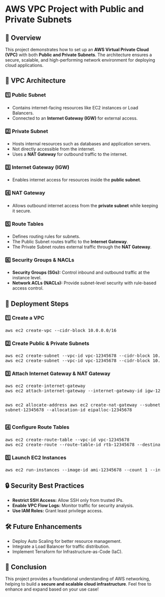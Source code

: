 <h1> AWS VPC Project with Public and Private Subnets </h1>

<h2> 📌 Overview </h2>
<p>
This project demonstrates how to set up an <strong>AWS Virtual Private Cloud (VPC)</strong> with both 
<strong>Public and Private Subnets</strong>. The architecture ensures a secure, scalable, and high-performing 
network environment for deploying cloud applications. 
</p>

<h2> 🔹 VPC Architecture </h2>

<h3> 1️⃣ Public Subnet </h3>
<ul>
    <li> Contains internet-facing resources like EC2 instances or Load Balancers. </li>
    <li> Connected to an <strong>Internet Gateway (IGW)</strong> for external access. </li>
</ul>

<h3> 2️⃣ Private Subnet </h3>
<ul>
    <li> Hosts internal resources such as databases and application servers. </li>
    <li> Not directly accessible from the internet. </li>
    <li> Uses a <strong>NAT Gateway</strong> for outbound traffic to the internet. </li>
</ul>

<h3> 3️⃣ Internet Gateway (IGW) </h3>
<ul>
    <li> Enables internet access for resources inside the <strong>public subnet</strong>. </li>
</ul>

<h3> 4️⃣ NAT Gateway </h3>
<ul>
    <li> Allows outbound internet access from the <strong>private subnet</strong> while keeping it secure. </li>
</ul>

<h3> 5️⃣ Route Tables </h3>
<ul>
    <li> Defines routing rules for subnets. </li>
    <li> The Public Subnet routes traffic to the <strong>Internet Gateway</strong>. </li>
    <li> The Private Subnet routes external traffic through the <strong>NAT Gateway</strong>. </li>
</ul>

<h3> 6️⃣ Security Groups & NACLs </h3>
<ul>
    <li> <strong>Security Groups (SGs):</strong> Control inbound and outbound traffic at the instance level. </li>
    <li> <strong>Network ACLs (NACLs):</strong> Provide subnet-level security with rule-based access control. </li>
</ul>

<h2> 🚀 Deployment Steps </h2>
<h3> 1️⃣ Create a VPC </h3>
<pre>
aws ec2 create-vpc --cidr-block 10.0.0.0/16
</pre>

<h3> 2️⃣ Create Public & Private Subnets </h3>
<pre>
aws ec2 create-subnet --vpc-id vpc-12345678 --cidr-block 10.0.1.0/24 --availability-zone us-east-1a
aws ec2 create-subnet --vpc-id vpc-12345678 --cidr-block 10.0.2.0/24 --availability-zone us-east-1b
</pre>

<h3> 3️⃣ Attach Internet Gateway & NAT Gateway </h3>
<pre>
aws ec2 create-internet-gateway
aws ec2 attach-internet-gateway --internet-gateway-id igw-12345678 --vpc-id vpc-12345678

aws ec2 allocate-address
aws ec2 create-nat-gateway --subnet-id subnet-12345678 --allocation-id eipalloc-12345678
</pre>

<h3> 4️⃣ Configure Route Tables </h3>
<pre>
aws ec2 create-route-table --vpc-id vpc-12345678
aws ec2 create-route --route-table-id rtb-12345678 --destination-cidr-block 0.0.0.0/0 --gateway-id igw-12345678
</pre>

<h3> 5️⃣ Launch EC2 Instances </h3>
<pre>
aws ec2 run-instances --image-id ami-12345678 --count 1 --instance-type t2.micro --subnet-id subnet-12345678
</pre>

<h2> 🔒 Security Best Practices </h2>
<ul>
    <li> <strong>Restrict SSH Access:</strong> Allow SSH only from trusted IPs. </li>
    <li> <strong>Enable VPC Flow Logs:</strong> Monitor traffic for security analysis. </li>
    <li> <strong>Use IAM Roles:</strong> Grant least privilege access. </li>
</ul>

<h2> 🛠 Future Enhancements </h2>
<ul>
    <li> Deploy Auto Scaling for better resource management. </li>
    <li> Integrate a Load Balancer for traffic distribution. </li>
    <li> Implement Terraform for Infrastructure-as-Code (IaC). </li>
</ul>

<h2> 📌 Conclusion </h2>
<p>
This project provides a foundational understanding of AWS networking, 
helping to build a <strong>secure and scalable cloud infrastructure</strong>. 
Feel free to enhance and expand based on your use case!
</p>
